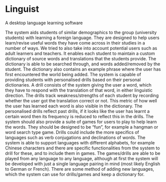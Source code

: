 # Linguist
A desktop language learning software

The system aids students of similar demographics to the group (university students) with learning a foreign language. They are designed to help users learn/revise useful words they have come across in their studies in a number of ways. We tried to also take into account potential users such as adult learners and teachers.
It enables each student to maintain a custom dictionary of source words and translations that the students provide. The dictionary is able to be searched through, and words added/removed by the student. The dictionary also contains an example phrase where the user has first encountered the world being added.
The system is capable of providing students with personalised drills based on their personal dictionaries. A drill consists of the system giving the user a word, which they have to respond with the translation of that word, in either linguistic direction. The drills track weakness/strengths of each student by recording whether the user got the translation correct or not. This metric of how well the user has learned each word is also visible in the dictionary. The personalised drills reflect past drills, if it looks like the user has learnt a certain word then its frequency is reduced to reflect this in the drills.
The system should also provide a suite of games for users to play to help learn the words. They should be designed to be “fun”, for example a hangman or word search type game. Drills could include the more specifics of languages such as verb conjugations and declinations of words.
The system is able to support languages with different alphabets, for example Chinese characters and there are specific functionalities from the system to drill for these, and to include them in games.
The games/drills are able to be played from any language to any language, although at first the system will be developed with just a single language pairing in mind (most likely English to German or French). There are some method of adding new languages, which the system can use for drills/games and keep a dictionary for.

